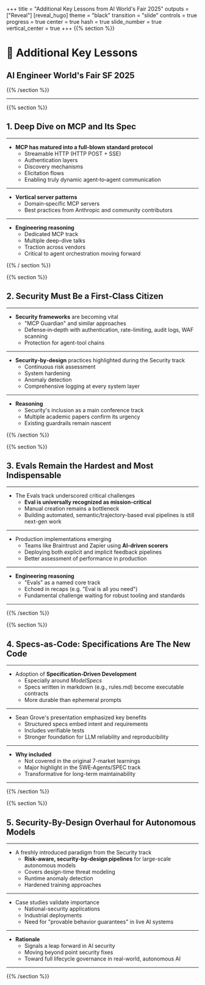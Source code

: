 +++
title = "Additional Key Lessons from AI World's Fair 2025"
outputs = ["Reveal"]
[reveal_hugo]
theme = "black"
transition = "slide"
controls = true
progress = true
center = true
hash = true
slide_number = true
vertical_center = true
+++
{{% section %}}

# 🎯 Additional Key Lessons 
## AI Engineer World's Fair SF 2025

{{% /section %}}

___

{{% section %}}

## 1. Deep Dive on MCP and Its Spec

___


- **MCP has matured into a full-blown standard protocol**
  - Streamable HTTP (HTTP POST + SSE)
  - Authentication layers
  - Discovery mechanisms
  - Elicitation flows
  - Enabling truly dynamic agent‑to‑agent communication

___


- **Vertical server patterns**
  - Domain‑specific MCP servers
  - Best practices from Anthropic and community contributors

___


- **Engineering reasoning**
  - Dedicated MCP track
  - Multiple deep-dive talks
  - Traction across vendors
  - Critical to agent orchestration moving forward



{{% / section %}}


{{% section %}}

## 2. Security Must Be a First‑Class Citizen

___

- **Security frameworks** are becoming vital
  - "MCP Guardian" and similar approaches
  - Defense‑in‑depth with authentication, rate-limiting, audit logs, WAF scanning
  - Protection for agent-tool chains

___

- **Security‑by‑design** practices highlighted during the Security track
  - Continuous risk assessment
  - System hardening
  - Anomaly detection
  - Comprehensive logging at every system layer

___

- **Reasoning**
  - Security's inclusion as a main conference track
  - Multiple academic papers confirm its urgency
  - Existing guardrails remain nascent



{{% /section %}}




{{% section %}}

## 3. Evals Remain the Hardest and Most Indispensable


___

- The Evals track underscored critical challenges
  - **Eval is universally recognized as mission-critical**
  - Manual creation remains a bottleneck
  - Building automated, semantic/trajectory-based eval pipelines is still next-gen work

___

- Production implementations emerging
  - Teams like Braintrust and Zapier using **AI-driven scorers**
  - Deploying both explicit and implicit feedback pipelines
  - Better assessment of performance in production

___

- **Engineering reasoning**
  - "Evals" as a named core track
  - Echoed in recaps (e.g. "Eval is all you need")
  - Fundamental challenge waiting for robust tooling and standards

___


{{% /section %}}




{{% section %}}

## 4. Specs-as-Code: Specifications Are The New Code

___

- Adoption of **Specification‑Driven Development**
  - Especially around *ModelSpecs*
  - Specs written in markdown (e.g., rules.md) become executable contracts
  - More durable than ephemeral prompts

___

- Sean Grove's presentation emphasized key benefits
  - Structured specs embed intent and requirements
  - Includes verifiable tests
  - Stronger foundation for LLM reliability and reproducibility

___

- **Why included**
  - Not covered in the original 7-market learnings
  - Major highlight in the SWE‑Agents/SPEC track
  - Transformative for long-term maintainability

___

{{% /section %}}


{{% section %}}

## 5. Security-By-Design Overhaul for Autonomous Models

___

- A freshly introduced paradigm from the Security track
  - **Risk‑aware, security‑by‑design pipelines** for large-scale autonomous models
  - Covers design-time threat modeling
  - Runtime anomaly detection
  - Hardened training approaches

___

- Case studies validate importance
  - National-security applications
  - Industrial deployments
  - Need for "provable behavior guarantees" in live AI systems

___

- **Rationale**
  - Signals a leap forward in AI security
  - Moving beyond point security fixes
  - Toward full lifecycle governance in real-world, autonomous AI

___

{{% /section %}}